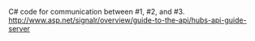 C# code for communication between #1, #2, and #3. 
http://www.asp.net/signalr/overview/guide-to-the-api/hubs-api-guide-server
